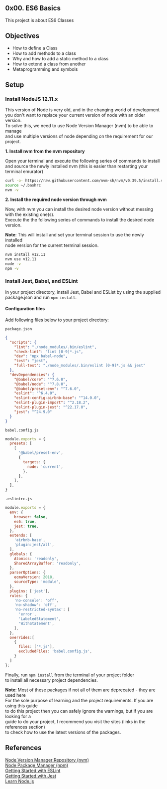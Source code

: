 ## 0x00. ES6 Basics
This project is about ES6 Classes  

## Objectives
- How to define a Class
- How to add methods to a class
- Why and how to add a static method to a class
- How to extend a class from another
- Metaprogramming and symbols  

## Setup
### Install NodeJS 12.11.x
This version of Node is very old, and in the changing world of development  
you don't want to replace your current version of node with an older version.  
To solve this, we need to use Node Version Manager (nvm) to be able to manage  
and use multiple versions of node depending on the requirement for our project.  


**1. Install nvm from the nvm repository**

Open your terminal and execute the following series of commands to install  
and source the newly installed nvm (this is easier than restarting your terminal emurator)  

```bash
curl -o- https://raw.githubusercontent.com/nvm-sh/nvm/v0.39.5/install.sh | bash
source ~/.bashrc
nvm -v
```  


**2. Install the required node version through nvm**  

Now, with nvm you can install the desired node version without messing  
with the existing one(s).  
Execute the the following series of commands to install the desired node version.  

**Note**: This will install and set your terminal session to use the newly installed  
node version for the current terminal session.  

```bash
nvm install v12.11
nvm use v12.11
node -v
npm -v
```

### Install Jest, Babel, and ESLint
In your project directory, install Jest, Babel and ESList by using the supplied  
package.json and run `npm install`.  

#### Configuration files
Add following files below to your project directory:  

`package.json`  
```json
{
  "scripts": {
    "lint": "./node_modules/.bin/eslint",
    "check-lint": "lint [0-9]*.js",
    "dev": "npx babel-node",
    "test": "jest",
    "full-test": "./node_modules/.bin/eslint [0-9]*.js && jest"
  },
  "devDependencies": {
    "@babel/core": "^7.6.0",
    "@babel/node": "^7.8.0",
    "@babel/preset-env": "^7.6.0",
    "eslint": "^6.4.0",
    "eslint-config-airbnb-base": "^14.0.0",
    "eslint-plugin-import": "^2.18.2",
    "eslint-plugin-jest": "^22.17.0",
    "jest": "^24.9.0"
  }
}
```  

`babel.config.js`  
```js
module.exports = {
  presets: [
    [
      '@babel/preset-env',
      {
        targets: {
          node: 'current',
        },
      },
    ],
  ],
}
```

`.eslintrc.js`  
```js
module.exports = {
  env: {
    browser: false,
    es6: true,
    jest: true,
  },
  extends: [
    'airbnb-base',
    'plugin:jest/all',
  ],
  globals: {
    Atomics: 'readonly',
    SharedArrayBuffer: 'readonly',
  },
  parserOptions: {
    ecmaVersion: 2018,
    sourceType: 'module',
  },
  plugins: ['jest'],
  rules: {
    'no-console': 'off',
    'no-shadow': 'off',
    'no-restricted-syntax': [
      'error',
      'LabeledStatement',
      'WithStatement',
    ],
  },
  overrides:[
    {
      files: ['*.js'],
      excludedFiles: 'babel.config.js',
    }
  ]
};
```

Finally, run `npm install` from the terminal of your project folder  
to install all necessary project dependencies.  

**Note**: Most of these packages if not all of them are deprecated - they are used here  
For the sole purpose of learning and the project requirements. If you are using this guide  
to do this project then you can safely ignore the warnings, but if you are looking for a  
guide to do your project, I recommend you visit the sites (links in the references section)  
to check how to use the latest versions of the packages.

## References
<a href="https://github.com/nvm-sh/nvm">Node Version Manager Repository (nvm)</a><br>
<a href="https://nodejs.org/en/learn/getting-started/an-introduction-to-the-npm-package-manager">Node Package Manager (npm) </a><br>
<a href="https://eslint.org/docs/latest/use/getting-started">Getting Started with ESLint</a><br>
<a href="https://jestjs.io/docs/getting-started">Getting Started with Jest</a><br>
<a href="https://nodejs.org/en/learn">Learn Node.js</a><br>
